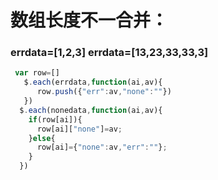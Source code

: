 
# 数组长度不一合并：
### errdata=[1,2,3]   errdata=[13,23,33,33,3]
```js
 var row=[]
   $.each(errdata,function(ai,av){
      row.push({"err":av,"none":""})
   })
  $.each(nonedata,function(ai,av){
    if(row[ai]){
      row[ai]["none"]=av;
    }else{
      row[ai]={"none":av,"err":""};
    }
  })
```  